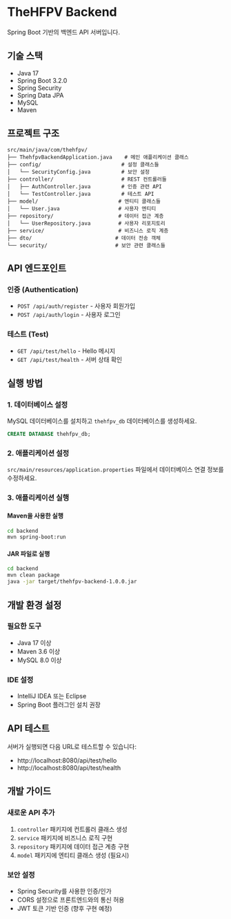 # TheHFPV Backend

Spring Boot 기반의 백엔드 API 서버입니다.

## 기술 스택

- Java 17
- Spring Boot 3.2.0
- Spring Security
- Spring Data JPA
- MySQL
- Maven

## 프로젝트 구조

```
src/main/java/com/thehfpv/
├── ThehfpvBackendApplication.java    # 메인 애플리케이션 클래스
├── config/                          # 설정 클래스들
│   └── SecurityConfig.java          # 보안 설정
├── controller/                      # REST 컨트롤러들
│   ├── AuthController.java          # 인증 관련 API
│   └── TestController.java          # 테스트 API
├── model/                          # 엔티티 클래스들
│   └── User.java                   # 사용자 엔티티
├── repository/                     # 데이터 접근 계층
│   └── UserRepository.java         # 사용자 리포지토리
├── service/                        # 비즈니스 로직 계층
├── dto/                           # 데이터 전송 객체
└── security/                      # 보안 관련 클래스들
```

## API 엔드포인트

### 인증 (Authentication)
- `POST /api/auth/register` - 사용자 회원가입
- `POST /api/auth/login` - 사용자 로그인

### 테스트 (Test)
- `GET /api/test/hello` - Hello 메시지
- `GET /api/test/health` - 서버 상태 확인

## 실행 방법

### 1. 데이터베이스 설정
MySQL 데이터베이스를 설치하고 `thehfpv_db` 데이터베이스를 생성하세요.

```sql
CREATE DATABASE thehfpv_db;
```

### 2. 애플리케이션 설정
`src/main/resources/application.properties` 파일에서 데이터베이스 연결 정보를 수정하세요.

### 3. 애플리케이션 실행

#### Maven을 사용한 실행
```bash
cd backend
mvn spring-boot:run
```

#### JAR 파일로 실행
```bash
cd backend
mvn clean package
java -jar target/thehfpv-backend-1.0.0.jar
```

## 개발 환경 설정

### 필요한 도구
- Java 17 이상
- Maven 3.6 이상
- MySQL 8.0 이상

### IDE 설정
- IntelliJ IDEA 또는 Eclipse
- Spring Boot 플러그인 설치 권장

## API 테스트

서버가 실행되면 다음 URL로 테스트할 수 있습니다:

- http://localhost:8080/api/test/hello
- http://localhost:8080/api/test/health

## 개발 가이드

### 새로운 API 추가
1. `controller` 패키지에 컨트롤러 클래스 생성
2. `service` 패키지에 비즈니스 로직 구현
3. `repository` 패키지에 데이터 접근 계층 구현
4. `model` 패키지에 엔티티 클래스 생성 (필요시)

### 보안 설정
- Spring Security를 사용한 인증/인가
- CORS 설정으로 프론트엔드와의 통신 허용
- JWT 토큰 기반 인증 (향후 구현 예정)

